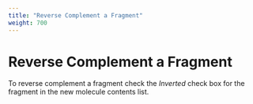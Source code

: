 ```yaml
---
title: "Reverse Complement a Fragment"
weight: 700
---
```



# Reverse Complement a Fragment

To reverse complement a fragment check the _Inverted_ check box for the fragment in the new molecule contents list.
